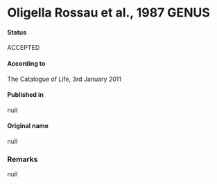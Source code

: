 # Oligella Rossau et al., 1987 GENUS

#### Status
ACCEPTED

#### According to
The Catalogue of Life, 3rd January 2011

#### Published in
null

#### Original name
null

### Remarks
null